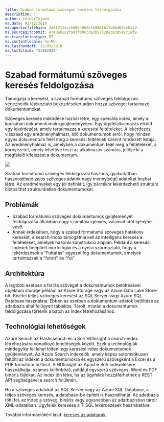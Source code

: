 ```yaml
---
title: Szabad formátumú szöveges keresés feldolgozása
description: ''
author: zoinerTejada
ms.date: 02/12/2018
ms.openlocfilehash: 2e61713dccb6064968bfb906fb17b0bd62ae013d
ms.sourcegitcommit: e7e0e0282fa93f0063da3b57128ade395a9c1ef9
ms.translationtype: MT
ms.contentlocale: hu-HU
ms.lasthandoff: 12/05/2018
ms.locfileid: "52902025"
---
```

# <a name="processing-free-form-text-for-search"></a>Szabad formátumú szöveges keresés feldolgozása

Támogatja a keresést, a szabad formátumú szöveges feldolgozási végezhetők tájékoztató bekezdéseket adjon hozzá szöveget tartalmazó dokumentumokat.

Szöveges keresés működése hozhat létre, egy speciális index, amely a kockában dokumentumok-gyűjteményeken. Egy ügyfélalkalmazás elküld egy lekérdezést, amely tartalmazza a keresési feltételeket. A lekérdezés visszaad egy eredményhalmazt, álló dokumentumok arról, hogy minden egyes dokumentum felel meg a keresési feltételek szerint rendezett listája. Az eredményhalmaz is, amelyben a dokumentum felel meg a feltételeket, a környezetet, amely lehetővé teszi az alkalmazás számára, jelölje ki a megfelelő kifejezést a dokumentum. 

![](./images/search-pipeline.png)

Szabad formátumú szöveges feldolgozási hasznos, gyakorlatban hasznosítható zajos szöveges adatok nagy mennyiségű adatokat hozhat létre. Az eredményeket egy jól definiált, így bármikor lekérdezhető struktúra biztosíthat strukturálatlan dokumentumokat.


## <a name="challenges"></a>Problémák

- Szabad formátumú szöveges dokumentumok gyűjteményét feldolgozása általában nagy számítási igényes, valamint időt igénybe vevő.
- Annak érdekében, hogy a szabad formátumú szöveges hatékony keresést, a search-index támogatnia kell az intelligens keresés a feltételeket, amelyek hasonló konstrukció alapján. Például a keresési indexek beépített morfológiai és a nyelvi származtató, hogy a lekérdezések a "Futtatás" egyezni fog dokumentumok, amelyek tartalmazzák a "futott" és "fut".

## <a name="architecture"></a>Architektúra

A legtöbb esetben a forrás szöveget a dokumentumok betöltésével objektum storage például az Azure Storage vagy az Azure Data Lake Store-bA. Kivétel teljes szöveges keresést az SQL Server-vagy Azure SQL Database használata. Ebben az esetben a dokumentum-adatok betöltése az adatbázis által felügyelt táblákba. Tárolt, miután a dokumentumok feldolgozása történik a batch az index létrehozásához.

## <a name="technology-choices"></a>Technológiai lehetőségek

Azure Search az Elasticsearch és a Solr HDInsight a search-index létrehozására vonatkozó lehetőségek között. Ezek a technológiák mindegyike fel lehet tölteni egy keresési index dokumentumok gyűjteményét. Az Azure Search indexelők, amely képes automatikusan feltölti az indexet a dokumentumokra és egyszerű szövegként a Excel és a PDF formátum biztosít. A HDInsight az Apache Solr indexelésére használhatja, számos különböző, például egyszerű szöveges, Word és PDF bináris fájlokat. Az index jön létre, ha az ügyfelek hozzáférhetnek a REST API segítségével a search felületén. 

Ha a szöveges adatokat az SQL Server vagy az Azure SQL Database, a teljes szöveges keresés, a database-be épített is használhatja. Az adatbázis tölti fel. az index a szöveg, bináris vagy ugyanabban az adatbázisban tárolt XML-adataiban. Ügyfelek keresése a T-SQL lekérdezések használatával. 

További információkért lásd: [keresés az adattárak](../technology-choices/search-options.md).
